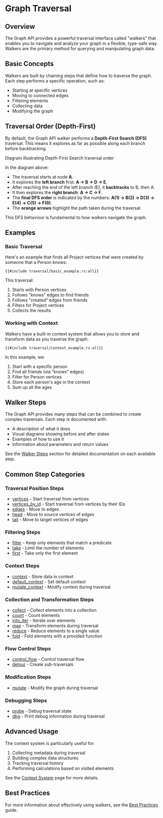 # Graph Traversal

## Overview

The Graph API provides a powerful traversal interface called "walkers" that enables you to navigate and analyze your
graph in a flexible, type-safe way. Walkers are the primary method for querying and manipulating graph data.

## Basic Concepts

Walkers are built by chaining steps that define how to traverse the graph. Each step performs a specific operation, such
as:

- Starting at specific vertices
- Moving to connected edges
- Filtering elements
- Collecting data
- Modifying the graph

## Traversal Order (Depth-First)

By default, the Graph API walker performs a **Depth-First Search (DFS)** traversal. This means it explores as far as
possible along each branch before backtracking.

<object type="image/svg+xml" data="traversal/dfs_traversal_image.svg">
Diagram illustrating Depth-First Search traversal order
</object>

In the diagram above:

- The traversal starts at node **A**.
- It explores the **left branch** first: **A → B → D → E**.
- After reaching the end of the left branch (E), it **backtracks** to B, then A.
- It then explores the **right branch**: **A → C → F**.
- The **final DFS order** is indicated by the numbers: **A(1) → B(2) → D(3) → E(4) → C(5) → F(6)**.
- The **orange arrows** highlight the path taken during the traversal.

This DFS behaviour is fundamental to how walkers navigate the graph.

## Examples

### Basic Traversal

Here's an example that finds all Project vertices that were created by someone that a Person knows:

```rust,noplayground
{{#include traversal/basic_example.rs:all}}
```

This traversal:

1. Starts with Person vertices
2. Follows "knows" edges to find friends
3. Follows "created" edges from friends
4. Filters for Project vertices
5. Collects the results

### Working with Context

Walkers have a built-in context system that allows you to store and transform data as you traverse the graph:

```rust,noplayground
{{#include traversal/context_example.rs:all}}
```

In this example, we:

1. Start with a specific person
2. Find all friends (via "knows" edges)
3. Filter for Person vertices
4. Store each person's age in the context
5. Sum up all the ages

## Walker Steps

The Graph API provides many steps that can be combined to create complex traversals. Each step is documented with:

- A description of what it does
- Visual diagrams showing before and after states
- Examples of how to use it
- Information about parameters and return values

See the [Walker Steps](./walker/steps.md) section for detailed documentation on each available step.

## Common Step Categories

### Traversal Position Steps

- [vertices](./walker/steps/vertices.md) - Start traversal from vertices
- [vertices_by_id](./walker/steps/vertices_by_id.md) - Start traversal from vertices by their IDs
- [edges](./walker/steps/edges.md) - Move to edges
- [head](./walker/steps/head.md) - Move to source vertices of edges
- [tail](./walker/steps/tail.md) - Move to target vertices of edges

### Filtering Steps

- [filter](./walker/steps/filter.md) - Keep only elements that match a predicate
- [take](./walker/steps/take.md) - Limit the number of elements
- [first](./walker/steps/first.md) - Take only the first element

### Context Steps

- [context](./walker/steps/context.md) - Store data in context
- [default_context](./walker/steps/default_context.md) - Set default context
- [mutate_context](./walker/steps/mutate_context.md) - Modify context during traversal

### Collection and Transformation Steps

- [collect](./walker/steps/collect.md) - Collect elements into a collection
- [count](./walker/steps/count.md) - Count elements
- [into_iter](./walker/steps/into_iter.md) - Iterate over elements
- [map](./walker/steps/map.md) - Transform elements during traversal
- [reduce](./walker/steps/reduce.md) - Reduce elements to a single value
- [fold](./walker/steps/fold.md) - Fold elements with a provided function

### Flow Control Steps

- [control_flow](./walker/steps/control_flow.md) - Control traversal flow
- [detour](./walker/steps/detour.md) - Create sub-traversals

### Modification Steps

- [mutate](./walker/steps/mutate.md) - Modify the graph during traversal

### Debugging Steps

- [probe](./walker/steps/probe.md) - Debug traversal state
- [dbg](./walker/steps/dbg.md) - Print debug information during traversal

## Advanced Usage

The context system is particularly useful for:

1. Collecting metadata during traversal
2. Building complex data structures
3. Tracking traversal history
4. Performing calculations based on visited elements

See the [Context System](./walker/context_system) page for more details.

## Best Practices

For more information about effectively using walkers, see the [Best Practices](./walker/best_practices.md) guide.